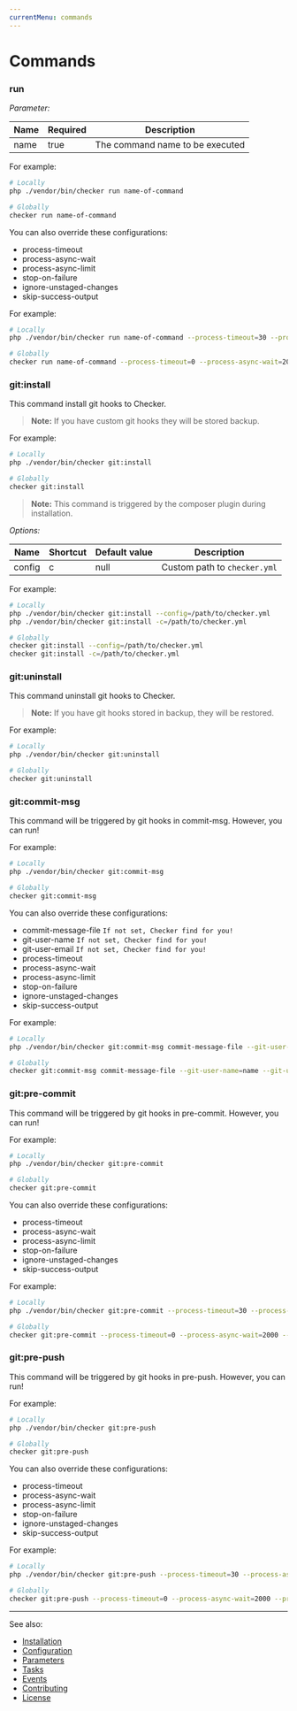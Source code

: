 ```yaml
---
currentMenu: commands
---
```


# Commands

### run

*Parameter:*

| Name        | Required     | Description
| ----------- | ------------ | -----------
| name        | true         | The command name to be executed

For example:

```bash
# Locally
php ./vendor/bin/checker run name-of-command

# Globally
checker run name-of-command
```

You can also override these configurations:

- process-timeout
- process-async-wait
- process-async-limit
- stop-on-failure
- ignore-unstaged-changes
- skip-success-output

For example:

```bash
# Locally
php ./vendor/bin/checker run name-of-command --process-timeout=30 --process-async-wait=1000 --process-async-limit=30 --stop-on-failure=1 --ignore-unstaged-changes=1 --skip-success-output=1

# Globally
checker run name-of-command --process-timeout=0 --process-async-wait=2000 --process-async-limit=60 --stop-on-failure=0 --ignore-unstaged-changes=0 --skip-success-output=0
```

### git:install

This command install git hooks to Checker.

> **Note:** If you have custom git hooks they will be stored backup.

For example:

```bash
# Locally
php ./vendor/bin/checker git:install

# Globally
checker git:install
```

> **Note:** This command is triggered by the composer plugin during installation.

*Options:*

| Name          | Shortcut      | Default value | Description
| ------------- | ------------- | ------------- | -------------
| config        | c             | null          | Custom path to `checker.yml`

For example:

```bash
# Locally
php ./vendor/bin/checker git:install --config=/path/to/checker.yml
php ./vendor/bin/checker git:install -c=/path/to/checker.yml

# Globally
checker git:install --config=/path/to/checker.yml
checker git:install -c=/path/to/checker.yml
```

### git:uninstall

This command uninstall git hooks to Checker.

> **Note:** If you have git hooks stored in backup, they will be restored.

For example:

```bash
# Locally
php ./vendor/bin/checker git:uninstall

# Globally
checker git:uninstall
```

### git:commit-msg

This command will be triggered by git hooks in commit-msg. However, you can run!

For example:

```bash
# Locally
php ./vendor/bin/checker git:commit-msg

# Globally
checker git:commit-msg
```

You can also override these configurations:

- commit-message-file `If not set, Checker find for you!`
- git-user-name `If not set, Checker find for you!`
- git-user-email `If not set, Checker find for you!`
- process-timeout
- process-async-wait
- process-async-limit
- stop-on-failure
- ignore-unstaged-changes
- skip-success-output

For example:

```bash
# Locally
php ./vendor/bin/checker git:commit-msg commit-message-file --git-user-name=name --git-user-email=email --process-timeout=30 --process-async-wait=1000 --process-async-limit=30 --stop-on-failure=1 --ignore-unstaged-changes=1 --skip-success-output=1

# Globally
checker git:commit-msg commit-message-file --git-user-name=name --git-user-email=email --process-timeout=0 --process-async-wait=2000 --process-async-limit=60 --stop-on-failure=0 --ignore-unstaged-changes=0 --skip-success-output=0
```

### git:pre-commit

This command will be triggered by git hooks in pre-commit. However, you can run!

For example:

```bash
# Locally
php ./vendor/bin/checker git:pre-commit

# Globally
checker git:pre-commit
```

You can also override these configurations:

- process-timeout
- process-async-wait
- process-async-limit
- stop-on-failure
- ignore-unstaged-changes
- skip-success-output

For example:

```bash
# Locally
php ./vendor/bin/checker git:pre-commit --process-timeout=30 --process-async-wait=1000 --process-async-limit=30 --stop-on-failure=1 --ignore-unstaged-changes=1 --skip-success-output=1

# Globally
checker git:pre-commit --process-timeout=0 --process-async-wait=2000 --process-async-limit=60 --stop-on-failure=0 --ignore-unstaged-changes=0 --skip-success-output=0
```

### git:pre-push

This command will be triggered by git hooks in pre-push. However, you can run!

For example:

```bash
# Locally
php ./vendor/bin/checker git:pre-push

# Globally
checker git:pre-push
```

You can also override these configurations:

- process-timeout
- process-async-wait
- process-async-limit
- stop-on-failure
- ignore-unstaged-changes
- skip-success-output

For example:

```bash
# Locally
php ./vendor/bin/checker git:pre-push --process-timeout=30 --process-async-wait=1000 --process-async-limit=30 --stop-on-failure=1 --ignore-unstaged-changes=1 --skip-success-output=1

# Globally
checker git:pre-push --process-timeout=0 --process-async-wait=2000 --process-async-limit=60 --stop-on-failure=0 --ignore-unstaged-changes=0 --skip-success-output=0
```

***
See also:

- [Installation](Installation.md)
- [Configuration](Configuration.md)
- [Parameters](Parameters.md)
- [Tasks](Tasks.md)
- [Events](Events.md)
- [Contributing](../CONTRIBUTING.md)
- [License](../LICENSE.md)
